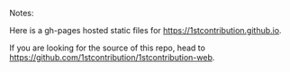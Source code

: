 Notes:

Here is a gh-pages hosted static files for <https://1stcontribution.github.io>.

If you are looking for the source of this repo,
head to <https://github.com/1stcontribution/1stcontribution-web>.
